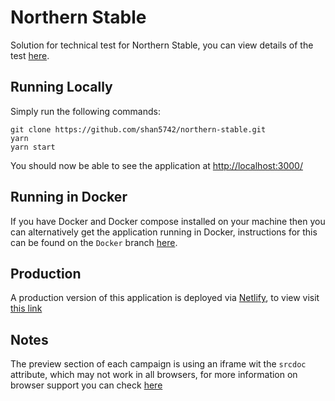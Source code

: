 # Northern Stable

Solution for technical test for Northern Stable, you can view details of the test [here](https://github.com/Northern-Stable/Front-End-Tech-Test).

## Running Locally

Simply run the following commands:

```
git clone https://github.com/shan5742/northern-stable.git
yarn
yarn start
```

You should now be able to see the application at <http://localhost:3000/>

## Running in Docker

If you have Docker and Docker compose installed on your machine then you can alternatively get the application running in Docker, instructions for this can be found on the `Docker` branch [here](https://github.com/shan5742/northern-stable/tree/docker).

## Production

A production version of this application is deployed via [Netlify](https://www.netlify.com/), to view visit [this link](https://northern-stable.netlify.app/)

## Notes

The preview section of each campaign is using an iframe wit the `srcdoc` attribute, which may not work in all browsers, for more information on browser support you can check [here](https://caniuse.com/iframe-srcdoc)
